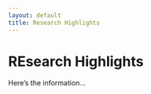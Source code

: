 ```yaml
---
layout: default
title: Research Highlights
---
```


# REsearch Highlights
Here’s the information...
